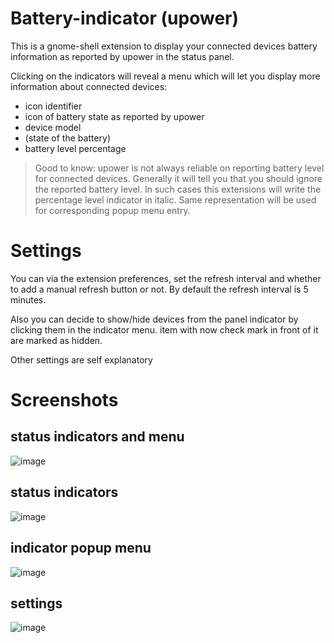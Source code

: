 # Battery-indicator (upower)
This is a gnome-shell extension to display your connected devices battery information as reported by upower in the status panel.

Clicking on the indicators will reveal a menu which will let you display more information about connected devices:
* icon identifier
* icon of battery state as reported by upower
* device model
* (state of the battery)
* battery level percentage

> Good to know:
> upower is not always reliable on reporting battery level for connected devices. Generally it will tell you that you should ignore the reported battery level. In such cases this extensions will write the percentage level indicator in italic. Same representation will be used for corresponding popup menu entry.


# Settings
You can via the extension preferences, set the refresh interval and whether to add a manual refresh button or not. By default the refresh interval is 5 minutes.

Also you can decide to show/hide devices from the panel indicator by clicking them in the indicator menu. item with now check mark in front of it are marked as hidden.

Other settings are self explanatory

# Screenshots

## status indicators and menu
![image](./screenshots/full.png)

## status indicators
![image](./screenshots/indicators.png)

## indicator popup menu
![image](./screenshots/menu.png)

## settings
![image](./screenshots/settings.png)
